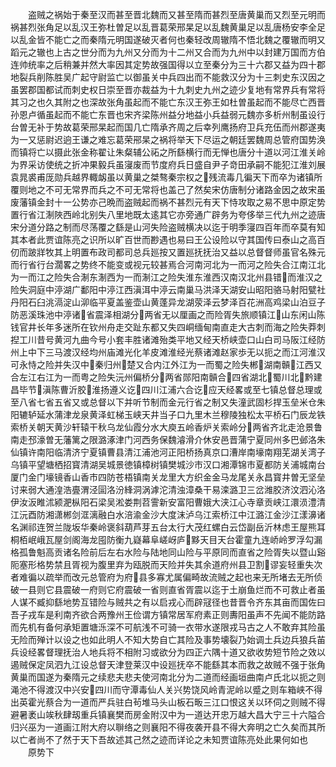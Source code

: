 <!-- { "loadSidebar": true } -->
　　盗贼之祸始于秦至汉而甚至晋北魏而又甚至隋而甚烈至唐黄巢而又烈至元明而祸甚烈张角足以乱汉王弥杜曽足以乱晋葛荣邢杲足以乱魏黄巢足以乱唐杨安李全足以乱金皆不能亡之而秦隋元明国遂破灭者何也秦轻改周辙隋不悟北魏之覆辙而明又蹈元之辙也上古之世分而为九州又分而为十二州又合而为九州中以封建万国而方伯连帅统率之后稍兼并然大率因其定势故强国得以立至秦分为三十六郡又益为四十郡地裂兵削陈胜吴广起守尉监亡以御虽关中兵四出而不能救汉分为十三刺史东汉因之虽罢郡国都试而刺史权日崇至晋亦裁益为十九刺史九州之迹少复地有常界兵有常将其习之也久其附之也深故张角虽起而不能亡东汉王弥王如杜曽虽起而不能尽亡西晋孙恩卢循虽起而不能亡东晋也宋齐梁陈州益分地益小兵益弱元魏亦多析州制虽设行台曽无补于势故葛荣邢杲起而国几亡隋承齐周之后幸列鹰扬府卫兵充伍而州郡遂夷为一又惩尉迟逈王谦之难忘葛荣郉杲之祸将举天下尽运之朝廷罢魏周总管府国势涣而镇将亡以摄此张金称翟让朱粲辅公祏之所繇横行而无惮也唐分十道以河江淮关岭为界采访使统之折冲果毅兵虽寖废而节度府兵日盛自尹子竒田承嗣不能犯江淮刘展袁晁裘甫厐勋兵越界輙衂虽以黄巢之桀骜秦宗权之残流毒几徧天下而卒为诸镇所覆则地之不可无常界而兵之不可无常将也盖己了然矣宋仿唐制分诸路金因之故宋虽废藩镇金封十一公势亦己晩而盗贼起而祸不甚烈元有天下恃攻取之易不思中原定势置行省江淛陜西岭北别失八里地既太逺其它亦旁通广辟务为夸侈举三代九州之迹唐宋分道分路之制而尽荡覆之繇是山河失险盗贼横决以迄于明季寖四百年而卒莫有知其本者此贾谊陈亮之识所以旷百世而尠遇也易曰王公设险以守其国传曰泰山之高百仞而跛牂牧其上明置布政司都司总兵廵按又置廵抚抚治又益以总督督师虽官名殊元而行省行台濶畧之势终不能变或视元较甚焉合河南河北为一而河之险失合江南江北为一而江之险失合淛东淛西为一而淛江之险失淮东淮西汉南汉北州县错而淮汉之险失洞庭中渟湖广鄱阳中渟江西滇洱中渟云南巢马洪泽天湖安山昭阳骆马射阳甓社丹阳石臼洮滆淀山泖临平夏盖鉴壶山黄蓬异龙湖荥泽云梦泽百花洲高鸡梁山泊豆子防恶溪珠池中渟诸省震泽相湖分两省无以厘画之而险胥失旅顺镇江山东闲山陈钱官井长年多迷所在钦州舟走交趾东都又失四峒缅甸南直走大古刺而海之险失莽刺揑工川昔号黄河九曲今号小套丰胜诸滩殆类平地又经天桥峡壶口山白司马阪江经防州上中下三马渡汉经均州庙滩光化羊皮滩淮经光蔡诸滩赵家歩无以扼之而江河淮汉可永恃之险并失汉中秦归州楚又合内江外江为一而蜀之险失郴湖南贑江西又合左江右江为一而粤之险失沅州偏桥分两省郧阳南贑合四省湖北蜀川北黔建昌毕节滇陈曹沂胶淮扬遵义讫四川江浦六合讫应天经畧或至七镇总督总理或至八省七省五省又或总督以下并听节制而金元行省之制又失潼武固杉捍玉垒米仓朱阳辘轳延水蒲津龙泉黄泽虹梯玉峡天井当子口九里木兰穆陵独松太平桥石门辰龙铁索桥关朝天黄沙轩辕干秋乌龙仙霞分水大庾五岭香炉关索岭分两省齐北走沧景鲁南走邳濠曽无藩篱之限潞涿津门河西务保魏濬滑介休安邑晋蒲宁夏同州多巴邺洛朱仙镇许南阳临清济宁夏镇曹县清江浦池河正阳桥扬真京口漕岸南壕南翔芜湖关湾子乌镇平望塘栖招寳清湖吴城景徳镇樟树镇樊城沙市汉口湘潭锦市夏都防关浦城南台厦门金门壕镜香山香市四防苍梧镇南关龙里大方织金金马龙尾关永昌寳井曽无坚垒讨来弱大通湟浩亹渭泾圁洛汾綘洞涡滹沱清浊漳桑干易滦潞卫三岔潍胶济汶泗沁洛伊汝汳睢沭颍淝枞阳石梁吴淞娄荆苕霅新安富阳曹娥大浃江心寺章贡峡江澴涢澧清江沅酉防湘潇郴剑洭漓融白水涪渝金沙大度沫泸乌江索桥江中江潞江金沙江漾濞诸名渊祁连贺兰陇坂华秦岭褒斜葫芦芽五台太行大茂红螺白云岱副岳沂林虑王屋熊耳桐栢岷峨瓦屋剑阁海龙囤防衡九嶷幕阜嵯岈庐黟天目天台霍童九连峤岭罗浮勾漏格孤鲁魁高贡诸名险前后左右水险与陆地同山险与平原同而直省之险胥失以暨山谿阨塞形格势禁且胥视为腹里弃为瓯脱而天险并失其余道府州县卫割谬妄轻重失次者难徧以疏举而改元总管府为府县多寡尤属偏畸故流贼之起也来无所堵去无所侦破一县则它县震破一府则它府震破一省则直省胥震以迄于土崩鱼烂而不可救止者虽人谋不臧抑繇地势互错险与贼共之有以启戎心而辟冦径也昔晋令齐东其亩而国佐曰吾子戎车是利南齐欲合两豫州王俭谓方镇常居军府素正则夀阳虽声不先闻不能防路而先机有备何承矩置塘泺深不可航浅不可骑一衣带水遂限戎马古之人不敢弃其险虽无险而殚计以设之也如此明人不知大势自亡其险及事势壊裂乃始调土兵边兵狼兵苖兵设经畧督理抚治人地兵将不相附习或欲分为四正六隅十道又欲收势短节险之效以遏贼保定凤泗九江设总督天津登莱汉中设廵抚卒不能繇其本而救之故贼不强于张角黄巢而国遂为秦隋元之续悲夫悲夫使河南北分为二道而经画垣曲南卢氏北以扼之则渑池不得渡汉中兴安四川而守潭毒仙人关兴势饶风岭青泥岭以蹙之则车箱峡不得出英霍光蔡合为一道而严兵驻白茍堆马头山板石畈三江口恨这关以环伺之则贼不得避暑袤山竢秋肆刼重兵镇襄樊而房金附汉中为一道达开忠万越大昌大宁三十六隘合归兴巫为一道画江附大府以聨络之则襄阳不得夜袭开县不得大奔明之亡久矣而其所以亡者尚不了然于天下吾故述其己然之迹而详论之未知贾谊陈亮处此果何如也
　　原势下
